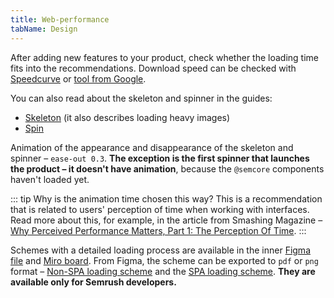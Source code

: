 ```yaml
---
title: Web-performance
tabName: Design
---
```


After adding new features to your product, check whether the loading time fits into the recommendations. Download speed can be checked with [Speedcurve](https://speedcurve.com/) or [tool from Google](https://developers.google.com/speed/pagespeed/insights/).

You can also read about the skeleton and spinner in the guides:

- [Skeleton](/components/skeleton/skeleton) (it also describes loading heavy images)
- [Spin](/components/spin/spin)

Animation of the appearance and disappearance of the skeleton and spinner – `ease-out 0.3`. **The exception is the first spinner that launches the product – it doesn't have animation**, because the `@semcore` components haven't loaded yet.

::: tip
Why is the animation time chosen this way? This is a recommendation that is related to users' perception of time when working with interfaces. Read more about this, for example, in the article from Smashing Magazine – [Why Perceived Performance Matters, Part 1: The Perception Of Time](https://www.smashingmagazine.com/2015/09/why-performance-matters-the-perception-of-time/).
:::

Schemes with a detailed loading process are available in the inner [Figma file](https://www.figma.com/file/eqmm39DfX895qOSM0KnQGb/Web-performance-schemes) and [Miro board](https://miro.com/app/board/o9J_kp1mGGg=/). From Figma, the scheme can be exported to `pdf` or `png` format – [Non-SPA loading scheme](https://www.figma.com/file/eqmm39DfX895qOSM0KnQGb/Web-performance-schemes?node-id=21%3A559) and the [SPA loading scheme](https://www.figma.com/file/eqmm39DfX895qOSM0KnQGb/Web-performance-schemes?node-id=21%3A560). **They are available only for Semrush developers.**

